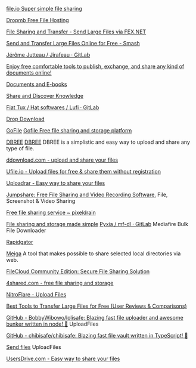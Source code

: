 
[file.io Super simple file sharing](https://www.file.io/)

[Dropmb Free File Hosting](https://dropmb.com/)

[File Sharing and Transfer - Send Large Files via FEX.NET](https://fex.net/)

[Send and Transfer Large Files Online for Free - Smash](https://fromsmash.com/)

[Jérôme Jutteau / Jirafeau · GitLab](https://gitlab.com/mojo42/Jirafeau)

[Enjoy free comfortable tools to publish, exchange, and share any kind of documents online!](https://docplayer.net/)

[Documents and E-books](https://idoc.pub/)

[Share and Discover Knowledge](https://pdfslide.net/)

[Fiat Tux / Hat softwares / Lufi · GitLab](https://framagit.org/fiat-tux/hat-softwares/lufi/)

[Drop Download](https://drop.download/)

[GoFile](https://gofile.io/)
[Gofile Free file sharing and storage platform](https://gofile.io/welcome)

[DBREE](https://dbree.org/)
[DBREE](http://dbr.ee/)
DBREE is a simplistic and easy way to upload and share any type of file.

[ddownload.com - upload and share your files](https://ddownload.com/)

[Ufile.io - Upload files for free & share them without registration](https://ufile.io/)

[Uploadrar - Easy way to share your files](https://uploadrar.com/)

[Jumpshare: Free File Sharing and Video Recording Software.](https://jumpshare.com/)
File, Screenshot & Video Sharing

[Free file sharing service ~ pixeldrain](https://pixeldrain.com/)

[File sharing and storage made simple](https://www.mediafire.com/)
[Pyxia / mf-dl · GitLab](https://gitgud.io/Pyxia/mf-dl/)
Mediafire Bulk File Downloader

[Rapidgator](https://rapidgator.net/)

[Meiga](http://meiga.igalia.com/)
A tool that makes possible to share selected local directories via web.

[FileCloud Community Edition: Secure File Sharing Solution](https://ce.filecloud.com/)

[4shared.com - free file sharing and storage](https://www.4shared.com/)

[NitroFlare - Upload Files](https://nitroflare.net/)

[Best Tools to Transfer Large Files for Free (User Reviews & Comparisons)](https://fastest.fish/)

[GitHub - BobbyWibowo/lolisafe: Blazing fast file uploader and awesome bunker written in node! 🚀](https://github.com/BobbyWibowo/lolisafe)
UploadFiles

[GitHub - chibisafe/chibisafe: Blazing fast file vault written in TypeScript! 🚀](https://github.com/chibisafe/chibisafe)

[Send files](https://send.cm/)
UploadFiles

[UsersDrive.com - Easy way to share your files](https://usersdrive.com/)
